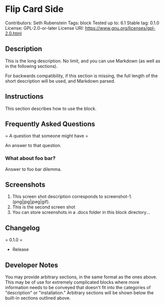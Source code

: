 # Flip Card Side
Contributors:      Seth Rubenstein
Tags:              block
Tested up to:      6.1
Stable tag:        0.1.0
License:           GPL-2.0-or-later
License URI:       https://www.gnu.org/licenses/gpl-2.0.html



## Description

This is the long description. No limit, and you can use Markdown (as well as in the following sections).

For backwards compatibility, if this section is missing, the full length of the short description will be used, and
Markdown parsed.

## Instructions

This section describes how to use the block.

## Frequently Asked Questions

= A question that someone might have =

An answer to that question.

### What about foo bar?

Answer to foo bar dilemma.

## Screenshots

1. This screen shot description corresponds to screenshot-1.(png|jpg|jpeg|gif).
2. This is the second screen shot
3. You can store screenshots in a .docs folder in this block directory...

## Changelog

= 0.1.0 =
* Release

## Developer Notes

You may provide arbitrary sections, in the same format as the ones above. This may be of use for extremely complicated
blocks where more information needs to be conveyed that doesn't fit into the categories of "description" or
"installation." Arbitrary sections will be shown below the built-in sections outlined above.
